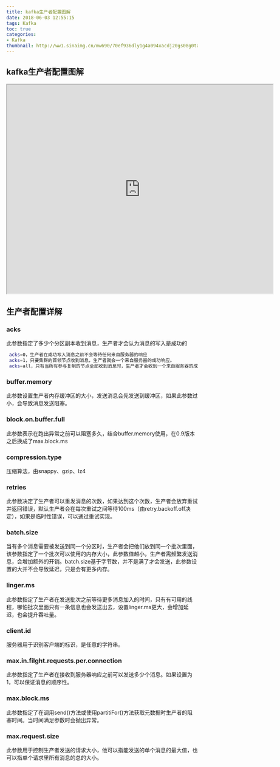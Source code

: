 ```yaml
---
title: kafka生产者配置图解
date: 2018-06-03 12:55:15
tags: Kafka
toc: true
categories:
- Kafka
thumbnail: http://ww1.sinaimg.cn/mw690/70ef936dly1g4a094xacdj20gs08g0ta.jpg
---
```

## kafka生产者配置图解
<iframe id="embed_dom" name="embed_dom" frameborder="1" style="display:block;width:700px; height:551px;" src="https://www.processon.com/embed/5bdbfc15e4b0fc2dc1a75278">
</iframe>

## 生产者配置详解

### acks
此参数指定了多少个分区副本收到消息，生产者才会认为消息的写入是成功的
``` bash
 acks=0，生产者在成功写入消息之前不会等待任何来自服务器的响应
 acks=1，只要集群的首领节点收到消息，生产者就会一个来自服务器的成功响应。
 acks=all，只有当所有参与复制的节点全部收到消息时，生产者才会收到一个来自服务器的成功响应
```
### buffer.memory
此参数设置生产者内存缓冲区的大小，发送消息会先发送到缓冲区，如果此参数过小，会导致消息发送阻塞。

### block.on.buffer.full
此参数表示在跑出异常之前可以阻塞多久，结合buffer.memory使用，在0.9版本之后换成了max.block.ms

### compression.type
压缩算法，由snappy、gzip、lz4

<!-- more -->
### retries
此参数决定了生产者可以重发消息的次数，如果达到这个次数，生产者会放弃重试并返回错误，默认生产者会在每次重试之间等待100ms（由retry.backoff.off决定），如果是临时性错误，可以通过重试实现。

### batch.size
当有多个消息需要被发送到同一个分区时，生产者会把他们放到同一个批次里面，该参数指定了一个批次可以使用的内存大小，此参数值越小，生产者需频繁发送消息，会增加额外的开销。batch.size基于字节数，并不是满了才会发送，此参数设置的大并不会导致延迟，只是会有更多内存。

### linger.ms
此参数指定了生产者在发送批次之前等待更多消息加入的时间，只有有可用的线程，哪怕批次里面只有一条信息也会发送出去，设置linger.ms更大，会增加延迟，也会提升吞吐量。

### client.id
服务器用于识别客户端的标识，是任意的字符串。

### max.in.filght.requests.per.connection
此参数指定了生产者在接收到服务器响应之前可以发送多少个消息。如果设置为1，可以保证消息的顺序性。

### max.block.ms
此参数指定了在调用send()方法或使用partitiFor()方法获取元数据时生产者的阻塞时间。当时间满足参数时会抛出异常。

### max.request.size
此参数用于控制生产者发送的请求大小，他可以指能发送的单个消息的最大值，也可以指单个请求里所有消息的总的大小。


